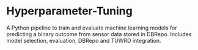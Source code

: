 # Hyperparameter-Tuning
A Python pipeline to train and evaluate machine learning models for predicting a binary outcome from sensor data stored in DBRepo. Includes model selection, evaluation, DBRepo and TUWRD integration.
